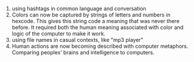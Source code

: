 1. using hashtags in common language and conversation
2. Colors can now be captured by strings of letters and numbers in hexcode. This gives this string code a meaning that was never there before. It required both the human meaning associated with color and logic of the computer to make it work.
3. using file names in casual contexts, like "mp3 player"
4. Human actions are now becoming described with computer metaphors. Comparing peoples' brains and intelligence to computers.





